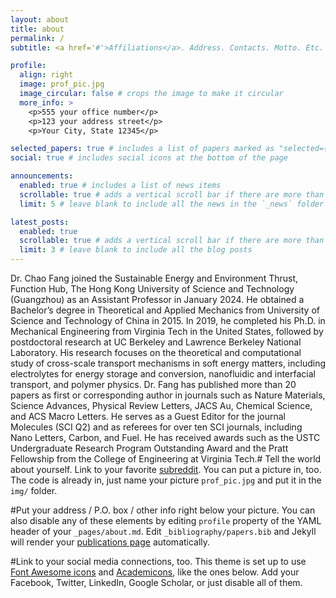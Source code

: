 ```yaml
---
layout: about
title: about
permalink: /
subtitle: <a href='#'>Affiliations</a>. Address. Contacts. Motto. Etc.

profile:
  align: right
  image: prof_pic.jpg
  image_circular: false # crops the image to make it circular
  more_info: >
    <p>555 your office number</p>
    <p>123 your address street</p>
    <p>Your City, State 12345</p>

selected_papers: true # includes a list of papers marked as "selected={true}"
social: true # includes social icons at the bottom of the page

announcements:
  enabled: true # includes a list of news items
  scrollable: true # adds a vertical scroll bar if there are more than 3 news items
  limit: 5 # leave blank to include all the news in the `_news` folder

latest_posts:
  enabled: true
  scrollable: true # adds a vertical scroll bar if there are more than 3 new posts items
  limit: 3 # leave blank to include all the blog posts
---
```


Dr. Chao Fang joined the Sustainable Energy and Environment Thrust, Function Hub, The Hong Kong University of Science and Technology (Guangzhou) as an Assistant Professor in January 2024. He obtained a Bachelor’s degree in Theoretical and Applied Mechanics from University of Science and Technology of China in 2015. In 2019, he completed his Ph.D. in Mechanical Engineering from Virginia Tech in the United States, followed by postdoctoral research at UC Berkeley and Lawrence Berkeley National Laboratory. His research focuses on the theoretical and computational study of cross-scale transport mechanisms in soft energy matters, including electrolytes for energy storage and conversion, nanofluidic and interfacial transport, and polymer physics. Dr. Fang has published more than 20 papers as first or corresponding author in journals such as Nature Materials, Science Advances, Physical Review Letters, JACS Au, Chemical Science, and ACS Macro Letters. He serves as a Guest Editor for the journal Molecules (SCI Q2) and as referees for over ten SCI journals, including Nano Letters, Carbon, and Fuel. He has received awards such as the USTC Undergraduate Research Program Outstanding Award and the Pratt Fellowship from the College of Engineering at Virginia Tech.# Tell the world about yourself. Link to your favorite [subreddit](http://reddit.com). You can put a picture in, too. The code is already in, just name your picture `prof_pic.jpg` and put it in the `img/` folder.

#Put your address / P.O. box / other info right below your picture. You can also disable any of these elements by editing `profile` property of the YAML header of your `_pages/about.md`. Edit `_bibliography/papers.bib` and Jekyll will render your [publications page](/al-folio/publications/) automatically.

#Link to your social media connections, too. This theme is set up to use [Font Awesome icons](https://fontawesome.com/) and [Academicons](https://jpswalsh.github.io/academicons/), like the ones below. Add your Facebook, Twitter, LinkedIn, Google Scholar, or just disable all of them.
